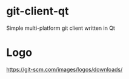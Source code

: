 # git-client-qt
Simple multi-platform git client written in Qt 

# Logo
https://git-scm.com/images/logos/downloads/
